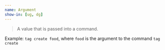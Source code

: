 ```yaml
---
name: Argument
show-in: [ug, dg]
---
```


> A value that is passed into a command.

Example:
`tag create food`, where `food` is the argument to the command `tag create`

